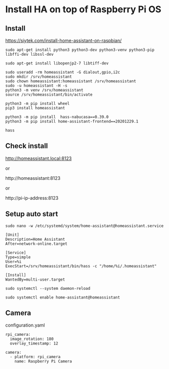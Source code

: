 # Install HA on top of Raspberry Pi OS

## Install

https://siytek.com/install-home-assistant-on-raspbian/

```
sudo apt-get install python3 python3-dev python3-venv python3-pip libffi-dev libssl-dev 

sudo apt-get install libopenjp2-7 libtiff-dev

sudo useradd -rm homeassistant -G dialout,gpio,i2c
sudo mkdir /srv/homeassistant
sudo chown homeassistant:homeassistant /srv/homeassistant
sudo -u homeassistant -H -s
python3 -m venv /srv/homeassistant
source /srv/homeassistant/bin/activate

python3 -m pip install wheel
pip3 install homeassistant

python3 -m pip install  hass-nabucasa==0.39.0
python3 -m pip install home-assistant-frontend==20201229.1

hass
```

## Check install

http://homeassistant.local:8123

or

http://homeassistant:8123

or

http://pi-ip-address:8123


## Setup auto start

```
sudo nano -w /etc/systemd/system/home-assistant@homeassistant.service

[Unit] 
Description=Home Assistant 
After=network-online.target 

[Service] 
Type=simple 
User=%i 
ExecStart=/srv/homeassistant/bin/hass -c "/home/%i/.homeassistant" 

[Install] 
WantedBy=multi-user.target

sudo systemctl --system daemon-reload

sudo systemctl enable home-assistant@homeassistant
```

## Camera

configuration.yaml

```
rpi_camera:
  image_rotation: 180
  overlay_timestamp: 12

camera:
  - platform: rpi_camera
    name: Raspberry Pi Camera

```


